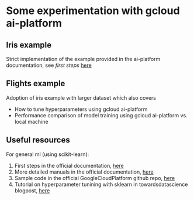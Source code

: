 # Some experimentation with gcloud ai-platform

## Iris example

Strict implementation of the example provided in the ai-platform documentation, see *first steps* [here](https://cloud.google.com/ml-engine/docs/scikit/getting-started-training)

## Flights example

Adoption of iris example with larger dataset which also covers 

* How to tune hyperparameters using gcloud ai-platform
* Performance comparison of model training using gcloud ai-platform vs. local machine

## Useful resources

For general ml (using scikit-learn):

1. First steps in the official documentation, [here](https://cloud.google.com/ml-engine/docs/scikit/getting-started-training)
2. More detailed manuals in the official documentation, [here](https://cloud.google.com/ml-engine/docs/scikit/how-tos)
3. Sample code in the official GoogleCloudPlatform github repo, [here](https://github.com/GoogleCloudPlatform/cloudml-samples)
4. Tutorial on hyperparameter tunining with sklearn in towardsdatascience blogpost, [here](https://towardsdatascience.com/hyperparameter-tuning-on-google-cloud-platform-with-scikit-learn-7d6155195efb)